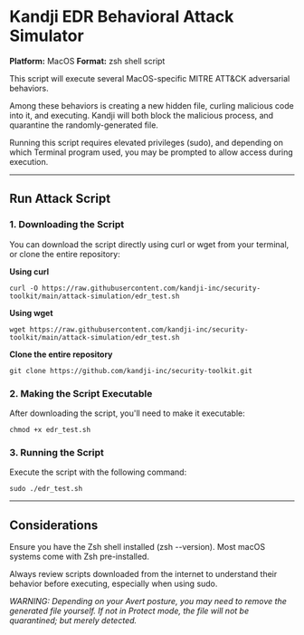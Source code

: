 # Kandji EDR Behavioral Attack Simulator
**Platform:** MacOS
**Format:** zsh shell script

This script will execute several MacOS-specific MITRE ATT&CK adversarial behaviors.

Among these behaviors is creating a new hidden file, curling malicious code into it, and executing. Kandji will both block the malicious process, and quarantine the randomly-generated file.
 
Running this script requires elevated privileges (sudo), and depending on which Terminal program used, you may be prompted to allow access during execution.

---
## Run Attack Script
### 1. Downloading the Script

You can download the script directly using curl or wget from your terminal, or clone the entire repository:

**Using curl**

```shell
curl -O https://raw.githubusercontent.com/kandji-inc/security-toolkit/main/attack-simulation/edr_test.sh
```

**Using wget**

```shell
wget https://raw.githubusercontent.com/kandji-inc/security-toolkit/main/attack-simulation/edr_test.sh
```

**Clone the entire repository**

```shell
git clone https://github.com/kandji-inc/security-toolkit.git
```

### 2. Making the Script Executable

After downloading the script, you'll need to make it executable:

```shell
chmod +x edr_test.sh
```

### 3. Running the Script

Execute the script with the following command:

```shell
sudo ./edr_test.sh
```

---
## Considerations

Ensure you have the Zsh shell installed (zsh --version). Most macOS systems come with Zsh pre-installed.

Always review scripts downloaded from the internet to understand their behavior before executing, especially when using sudo.

*WARNING: Depending on your Avert posture, you may need to remove the generated file yourself. If not in Protect mode, the file will not be quarantined; but merely detected.*